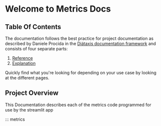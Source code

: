 # Welcome to Metrics Docs

## Table Of Contents

The documentation follows the best practice for
project documentation as described by Daniele Procida
in the [Diátaxis documentation framework](https://diataxis.fr/)
and consists of four separate parts:

1. [Reference](references.md)
2. [Explanation](explanation.md)

Quickly find what you're looking for depending on
your use case by looking at the different pages.

## Project Overview

This Documentation describes each of the metrics code programmed for use by the streamlit app

::: metrics
